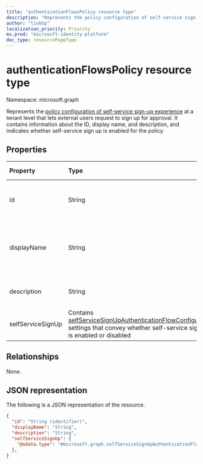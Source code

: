 ```yaml
---
title: "authenticationFlowsPolicy resource type"
description: "Represents the policy configuration of self-service sign-up experience at a tenant level that lets external users request to sign up for approval. "
author: "linkhp"
localization_priority: Priority
ms.prod: "microsoft-identity-platform"
doc_type: resourcePageType
---
```


# authenticationFlowsPolicy resource type


Namespace: microsoft.graph

Represents the [policy configuration of self-service sign-up experience](../resources/selfservicesignupauthenticationflowconfiguration.md) at a tenant level that lets external users request to sign up for approval. It contains information about the ID, display name, and description, and indicates whether self-service sign up is enabled for the policy.

## Properties
|Property|Type|Description|Key|Required|Read only|
|:-------|:---|:----------|:--|:-------|:-------|
|id|String| Inherited property. The ID of the authentication flows policy|Yes|No|Yes|
|displayName|String| Inherited property.The human-readable name of the policy, "Authentication flows policy"|No|No|Yes|
|description|String|Inherited property. A description of the policy|No|No|Yes|
|selfServiceSignUp|Contains [selfServiceSignUpAuthenticationFlowConfiguration](../resources/selfservicesignupauthenticationflowconfiguration.md) settings that convey whether self-service sign-up is enabled or disabled|Self-service sign-up configuration |No|No|No|

## Relationships
None.

## JSON representation
The following is a JSON representation of the resource.
<!-- {
  "blockType": "resource",
  "keyProperty": "id",
  "@odata.type": "microsoft.graph.authenticationFlowsPolicy",
  "baseType": "",
  "openType": false
}
-->

``` json
{
  "id": "String (identifier)",
  "displayName": "String",
  "description": "String",
  "selfServiceSignUp": {
    "@odata.type": "#microsoft.graph.selfServiceSignUpAuthenticationFlowConfiguration"
  },
}
```
